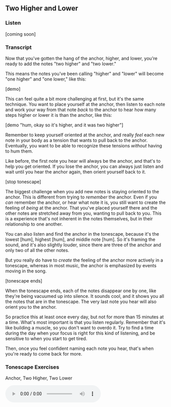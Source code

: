 ## Two Higher and Lower



### Listen



[coming soon]



### Transcript

Now that you've gotten the hang of the anchor, higher, and lower, you're ready to add the notes "two higher" and "two lower." 

This means the notes you've been calling "higher" and "lower" will become "one higher" and "one lower," like this:

[demo]

This can feel quite a bit more challenging at first, but it's the same technique. You want to place yourself at the anchor, then listen to each note and work your way from that note *back* to the anchor to hear how many steps higher or lower it is than the anchor, like this:

[demo "hum, okay so it's higher, and it was two higher"]

Remember to keep yourself oriented at the anchor, and really *feel* each new note in your body as a tension that wants to pull back to the anchor. Eventually, you want to be able to recognize these tensions *without* having to hum them.

Like before, the first note you hear will always be the anchor, and that's to help you get oriented. If you lose the anchor, you can always just listen and wait until you hear the anchor again, then orient yourself back to it.

[stop tonescape]

The biggest challenge when you add new notes is staying oriented to the anchor. This is different from trying to *remember* the anchor. Even if you *can* remember the anchor, or hear what note it is, you still want to create the feeling of *being* at the anchor. That you've placed yourself there and the other notes are stretched away from you, wanting to pull back to you. This is a experience that's not inherent in the notes themselves, but in their relationship to one another.

You can also listen and find the anchor in the tonescape, because it's the lowest [hum], highest [hum], and middle note [hum]. So it's framing the sound, and it's also slightly louder, since there are three of the anchor and only two of all the other notes.

But you really do have to *create* the feeling of the anchor more actively in a tonescape, whereas in most music, the anchor is emphasized by events moving in the song. 

[tonescape ends]

When the tonescape ends, each of the notes disappear one by one, like they're being vacuumed up into silence. It sounds cool, and it shows you all the notes that are in the tonescape. The very last note you hear will also orient you to the anchor.

So practice this at least once every day, but not for more than 15 minutes at a time. What's most important is that you listen regularly. Remember that it's like building a muscle, so you don't want to overdo it. Try to find a time during the day when your focus is right for this kind of listening, and be sensitive to when you start to get tired.

Then, once you feel confident naming each note you hear, that's when you're ready to come back for more.



### Tonescape Exercises

Anchor, Two Higher, Two Lower

<audio controls src="../media/tonescapes_2.mp3" />